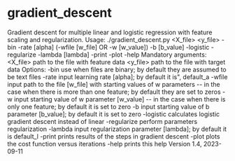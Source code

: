 # gradient_descent
Gradient descent for multiple linear and logistic regression with feature scaling and regularization.
Usage:
    ./gradient_descent.py <X_file> <y_file> -bin -rate [alpha] (-wfile [w_file] OR -w [w_value]) -b [b_value] -logistic -regularize -lambda [lambda] -print -plot -help
Mandatory arguments:
    <X_file>    path to the file with feature data
    <y_file>    path to the file with target data
Options:
    -bin        use when files are binary; by default they are assumed to be text files
    -rate       input learning rate [alpha]; by default it is", default_a
    -wfile      input path to the file [w_file] with starting values of w parameters -- in the case when there is more than one feature; by default they are set to zeros
    -w          input starting value of w parameter [w_value] -- in the case when there is only one feature; by default it is set to zero
    -b          input starting value of b parameter [b_value]; by default it is set to zero
    -logistic   calculates logistic gradient descent instead of linear
    -regularize perform parameters regularization
    -lambda     input regularization parameter [lambda]; by default it is default_l
    -print      prints results of the steps in gradient descent
    -plot       plots the cost function versus iterations
    -help       prints this help
Version 1.4, 2023-09-11

